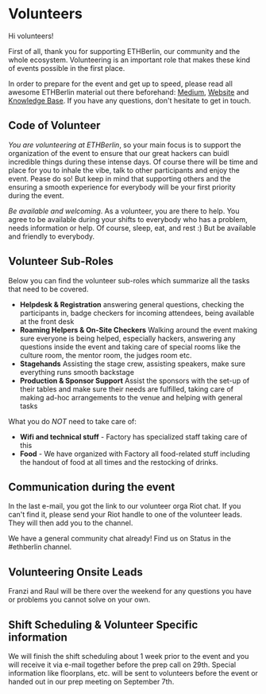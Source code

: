 # Volunteers

Hi volunteers!

First of all, thank you for supporting ETHBerlin, our community and the whole ecosystem.
Volunteering is an important role that makes these kind of events possible in the first place.

In order to prepare for the event and get up to speed, please read all awesome ETHBerlin material out there beforehand: [Medium](https://medium.com/ethberlin), [Website](http://ethberlin.com) and [Knowledge Base](https://github.com/ethberlinzwei/KnowledgeBase).
If you have any questions, don't hesitate to get in touch.

## Code of Volunteer

_You are volunteering at ETHBerlin_, so your main focus is to support the organization of the event to ensure that our great hackers can buidl incredible things during these intense days. Of course there will be time and place for you to inhale the vibe, talk to other participants and enjoy the event. Pease do so! But keep in mind that supporting others and the ensuring a smooth experience for everybody will be your first priority during the event.

_Be available and welcoming_. As a volunteer, you are there to help. You agree to be available during your shifts to everybody who has a problem, needs information or help. Of course, sleep, eat, and rest :) But be available and friendly to everybody.

## Volunteer Sub-Roles

Below you can find the volunteer sub-roles which summarize all the tasks that need to be covered.

-   **Helpdesk & Registration** answering general questions, checking the participants in, badge checkers for incoming attendees, being available at the front desk
-   **Roaming Helpers & On-Site Checkers** Walking around the event making sure everyone is being helped, especially hackers, answering any questions inside the event and taking care of special rooms like the culture room, the mentor room, the judges room etc.
-   **Stagehands** Assisting the stage crew,  assisting speakers, make sure everything runs smooth backstage
-   **Production & Sponsor Support** Assist the sponsors with the set-up of their tables and make sure their needs are fulfilled, taking care of making ad-hoc arrangements to the venue and helping with general tasks

What you do _NOT_ need to take care of:

-   **Wifi and technical stuff** - Factory has specialized staff taking care of this
-   **Food** - We have organized with Factory all food-related stuff including the handout of food at all times and the restocking of drinks.

## Communication during the event

In the last e-mail, you got the link to our volunteer orga Riot chat. If you can't find it, please send your Riot handle to one of the volunteer leads. They will then add you to the channel.

We have a general community chat already! Find us on Status in the #ethberlin channel.

## Volunteering Onsite Leads

Franzi and Raul will be there over the weekend for any questions you have or problems you cannot solve on your own.

## Shift Scheduling & Volunteer Specific information

We will finish the shift scheduling about 1 week prior to the event and you will receive it via e-mail together before the prep call on 29th. Special information like floorplans, etc. will be sent to volunteers before the event or handed out in our prep meeting on September 7th.
